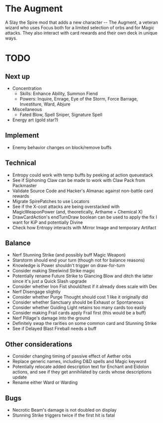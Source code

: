 # The Augment

A Slay the Spire mod that adds a new character -- The Augment, a veteran wizard who uses Focus both for a limited selection of orbs and for Magic attacks.  They also interact with card rewards and their own deck in unique ways.

# TODO

## Next up

* Concentration
  * Skills: Enhance Ability, Summon Fiend
  * Powers: Inquire, Enrage, Eye of the Storm, Force Barrage, Investiture, Ward, Abjure
* Miscellaneous
  * Fated Blow, Spell Sniper, Signature Spell
* Energy art (gold star?)

## Implement

* Enemy behavior changes on block/remove buffs

## Technical

* Entropy could work with temp buffs by peeking at action queuestack
* See if Siphoning Claw can be made to work with Claw Pack from Packmaster
* Validate Source Code and Hacker's Almanac against non-battle card rewards
* Migrate SpirePatches to use Locators
* See if the X-cost attacks are being overstacked with MagicWeaponPower (and, theoretically, Arthame + Chemical X)
* DrawCardAction's endTurnDraw boolean can be used to apply the fix I want for KiP and potentially Divine
* Check how Entropy interacts with Mirror Image and temporary Artifact

## Balance
* Nerf Stunning Strike (and possibly buff Magic Weapon)
* Starstorm should end your turn (though not for balance reasons)
* Knowledge is Power shouldn't trigger on draw-for-turn
* Consider making Steelwind Strike magic
* Potentially rename Future Strike to Glancing Blow and ditch the latter since it's just a Quick Slash upgrade
* Consider whether Iron Fist should/test if it already does scale with Dex
* Nerf Disengage slightly
* Consider whether Purge Thought should cost 1 like it originally did
* Consider whether Sanctuary should be Exhaust or Spontaneous
* Consider whether Guiding Light retains too many cards too easily
* Consider making Frail cards apply Frail first (this would be a buff)
* Nerf Pillage's damage into the ground
* Definitely swap the rarities on some common card and Stunning Strike
* See if Delayed Blast Fireball needs a buff

## Other considerations
* Consider changing timing of passive effect of Aether orbs
* Replace generic names, including D&D spells and Magic keyword
* Potentially relocate added description text for Enchant and Eidolon actions, and see if they get annihilated by cards whose descriptions update
* Rename either Ward or Warding

## Bugs

* Necrotic Beam's damage is not doubled on display
* Stunning Strike triggers twice if the first hit is fatal